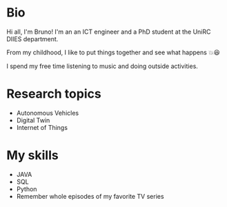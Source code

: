 # Bio
Hi all, I'm Bruno! I'm an an ICT engineer and a PhD student at the UniRC DIIES department.

From my childhood, I like to put things together and see what happens 💥😆

I spend my free time listening to music and doing outside activities.

# Research topics
* Autonomous Vehicles
* Digital Twin
* Internet of Things

# My skills
* JAVA
* SQL
* Python
* Remember whole episodes of my favorite TV series
